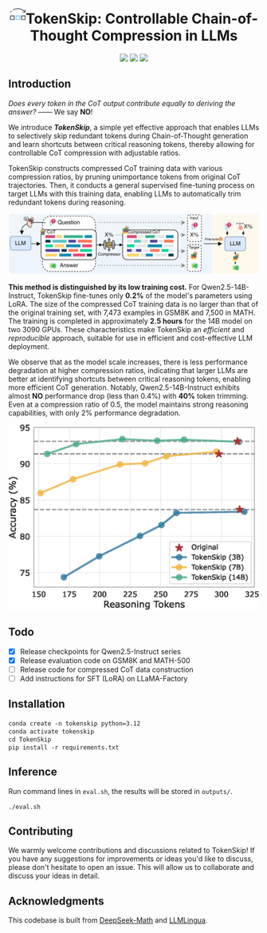 <div align="center">
<h1><img src="assets/logo.png" height="32px"/>TokenSkip: Controllable Chain-of-Thought Compression in LLMs</h1> 
</div>

<p align="center">
<a href="https://arxiv.org">
  <img src="https://img.shields.io/badge/Arxiv-TBD-orange.svg"></a> 
<a href="https://opensource.org/licenses/Apache-2.0">
  <img src="https://img.shields.io/badge/License-Apache_2.0-green.svg"></a> 
<a href="https://github.com/hemingkx/SWIFT/pulls">
    <img src="https://img.shields.io/badge/Contributions-welcome-blue.svg?style=flat"></a>
</p>

## Introduction

*Does every token in the CoT output contribute equally to deriving the answer?* —— We say **NO**!

We introduce ***TokenSkip***, a simple yet effective approach that enables LLMs to selectively skip redundant tokens during Chain-of-Thought generation and learn shortcuts between critical reasoning tokens, thereby allowing for controllable CoT compression with adjustable ratios.

TokenSkip constructs compressed CoT training data with various compression ratios, by pruning unimportance tokens from original CoT trajectories. Then, it conducts a general supervised fine-tuning process on target LLMs with this training data, enabling LLMs to automatically trim redundant tokens during reasoning.

![tokenskip](./assets/tokenskip.png)

**This method is distinguished by its low training cost.** For Qwen2.5-14B-Instruct, TokenSkip fine-tunes only **0.2%** of the model's parameters using LoRA. The size of the compressed CoT training data is no larger than that of the original training set, with 7,473 examples in GSM8K and 7,500 in MATH. The training is completed in approximately **2.5 hours** for the 14B model on two 3090 GPUs. These characteristics make TokenSkip an *efficient* and *reproducible* approach, suitable for use in efficient and cost-effective LLM deployment.

We observe that as the model scale increases, there is less performance degradation at higher compression ratios, indicating that larger LLMs are better at identifying shortcuts between critical reasoning tokens, enabling more efficient CoT generation. Notably, Qwen2.5-14B-Instruct exhibits almost **NO** performance drop (less than 0.4%) with **40%** token trimming. Even at a compression ratio of 0.5, the model maintains strong reasoning capabilities, with only 2% performance degradation. 

<img src="./assets/Qwen.png" alt="results" style="zoom:50%;" />

## Todo

- [x] Release checkpoints for Qwen2.5-Instruct series
- [x] Release evaluation code on GSM8K and MATH-500
- [ ] Release code for compressed CoT data construction
- [ ] Add instructions for SFT (LoRA) on LLaMA-Factory

## Installation

```
conda create -n tokenskip python=3.12
conda activate tokenskip
cd TokenSkip
pip install -r requirements.txt
```

## Inference

Run command lines in `eval.sh`, the results will be stored in `outputs/`.

```
./eval.sh
```

## Contributing

We warmly welcome contributions and discussions related to TokenSkip! If you have any suggestions for improvements or ideas you'd like to discuss, please don't hesitate to open an issue. This will allow us to collaborate and discuss your ideas in detail.

## Acknowledgments

This codebase is built from [DeepSeek-Math](https://github.com/deepseek-ai/DeepSeek-Math) and [LLMLingua](https://github.com/microsoft/LLMLingua).
